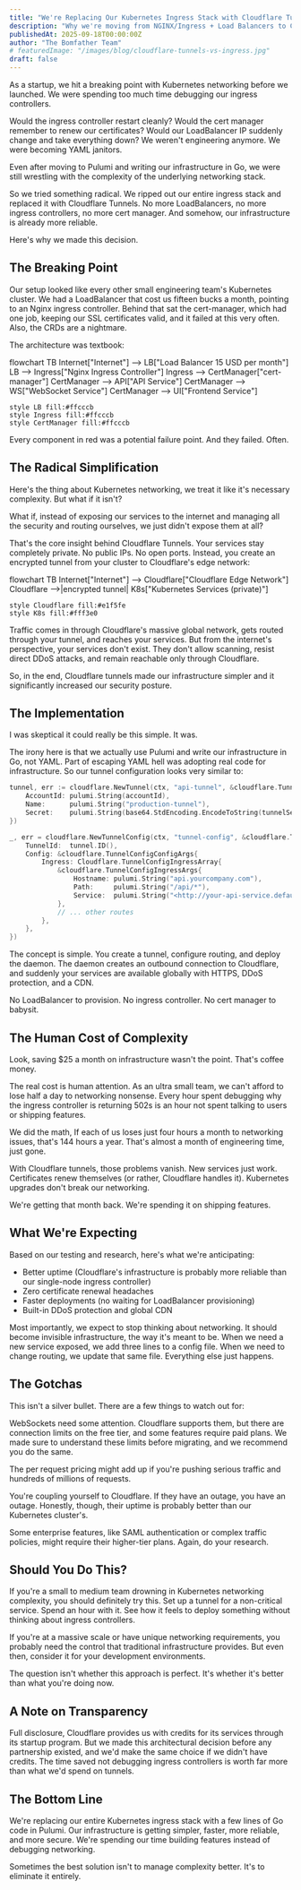 ```yaml
---
title: "We're Replacing Our Kubernetes Ingress Stack with Cloudflare Tunnels, Here's Why"
description: "Why we're moving from NGINX/Ingress + Load Balancers to Cloudflare Tunnels: simpler ops, better security, global performance, and lower cost."
publishedAt: 2025-09-18T00:00:00Z
author: "The Bomfather Team"
# featuredImage: "/images/blog/cloudflare-tunnels-vs-ingress.jpg"
draft: false
---
```


As a startup, we hit a breaking point with Kubernetes networking before we launched. We were spending too much time debugging our ingress controllers.

Would the ingress controller restart cleanly? Would the cert manager remember to renew our certificates? Would our LoadBalancer IP suddenly change and take everything down?
We weren't engineering anymore. We were becoming YAML janitors.

Even after moving to Pulumi and writing our infrastructure in Go, we were still wrestling with the complexity of the underlying networking stack.

So we tried something radical. We ripped out our entire ingress stack and replaced it with Cloudflare Tunnels. No more LoadBalancers, no more ingress controllers, no more cert manager. And somehow, our infrastructure is already more reliable.

Here's why we made this decision.

## The Breaking Point

Our setup looked like every other small engineering team's Kubernetes cluster. We had a LoadBalancer that cost us fifteen bucks a month, pointing to an Nginx ingress controller. Behind that sat the cert-manager, which had one job, keeping our SSL certificates valid, and it failed at this very often. Also, the CRDs are a nightmare.

The architecture was textbook:

<div class="mermaid">
flowchart TB
    Internet["Internet"] --> LB["Load Balancer 15 USD per month"]
    LB --> Ingress["Nginx Ingress Controller"]
    Ingress --> CertManager["cert-manager"]
    CertManager --> API["API Service"]
    CertManager --> WS["WebSocket Service"]
    CertManager --> UI["Frontend Service"]

    style LB fill:#ffcccb
    style Ingress fill:#ffcccb
    style CertManager fill:#ffcccb
</div>

Every component in red was a potential failure point. And they failed. Often.

## The Radical Simplification

Here's the thing about Kubernetes networking, we treat it like it's necessary complexity. But what if it isn't?

What if, instead of exposing our services to the internet and managing all the security and routing ourselves, we just didn't expose them at all?

That's the core insight behind Cloudflare Tunnels. Your services stay completely private. No public IPs. No open ports. Instead, you create an encrypted tunnel from your cluster to Cloudflare's edge network:

<div class="mermaid">
flowchart TB
    Internet["Internet"] --> Cloudflare["Cloudflare Edge Network"]
    Cloudflare -->|encrypted tunnel| K8s["Kubernetes Services (private)"]

    style Cloudflare fill:#e1f5fe
    style K8s fill:#fff3e0
</div>

Traffic comes in through Cloudflare's massive global network, gets routed through your tunnel, and reaches your services. But from the internet's perspective, your services don't exist. They don't allow scanning, resist direct DDoS attacks, and remain reachable only through Cloudflare.

So, in the end, Cloudflare tunnels made our infrastructure simpler and it significantly increased our security posture.

## The Implementation

I was skeptical it could really be this simple. It was.

The irony here is that we actually use Pulumi and write our infrastructure in Go, not YAML. Part of escaping YAML hell was adopting real code for infrastructure. So our tunnel configuration looks very similar to:

``` go
tunnel, err := cloudflare.NewTunnel(ctx, "api-tunnel", &cloudflare.TunnelArgs{
    AccountId: pulumi.String(accountId),
    Name:      pulumi.String("production-tunnel"),
    Secret:    pulumi.String(base64.StdEncoding.EncodeToString(tunnelSecret)),
})

_, err = cloudflare.NewTunnelConfig(ctx, "tunnel-config", &cloudflare.TunnelConfigArgs{
    TunnelId:  tunnel.ID(),
    Config: &cloudflare.TunnelConfigConfigArgs{
        Ingress: Cloudflare.TunnelConfigIngressArray{
            &cloudflare.TunnelConfigIngressArgs{
                Hostname: pulumi.String("api.yourcompany.com"),
                Path:     pulumi.String("/api/*"),
                Service:  pulumi.String("<http://your-api-service.default.svc.cluster.local:8080>"),
            },
            // ... other routes
        },
    },
})

```

The concept is simple. You create a tunnel, configure routing, and deploy the daemon. The daemon creates an outbound connection to Cloudflare, and suddenly your services are available globally with HTTPS, DDoS protection, and a CDN.

No LoadBalancer to provision. No ingress controller. No cert manager to babysit.

## The Human Cost of Complexity

Look, saving $25 a month on infrastructure wasn't the point. That's coffee money.

The real cost is human attention. As an ultra small team, we can't afford to lose half a day to networking nonsense. Every hour spent debugging why the ingress controller is returning 502s is an hour not spent talking to users or shipping features.

We did the math, If each of us loses just four hours a month to networking issues, that's 144 hours a year. That's almost a month of engineering time, just gone.

With Cloudflare tunnels, those problems vanish. New services just work. Certificates renew themselves (or rather, Cloudflare handles it). Kubernetes upgrades don't break our networking.

We're getting that month back. We're spending it on shipping features.

## What We're Expecting

Based on our testing and research, here's what we're anticipating:

- Better uptime (Cloudflare's infrastructure is probably more reliable than our single-node ingress controller)
- Zero certificate renewal headaches
- Faster deployments (no waiting for LoadBalancer provisioning)
- Built-in DDoS protection and global CDN

Most importantly, we expect to stop thinking about networking. It should become invisible infrastructure, the way it's meant to be. When we need a new service exposed, we add three lines to a config file. When we need to change routing, we update that same file. Everything else just happens.

## The Gotchas

This isn't a silver bullet. There are a few things to watch out for:

WebSockets need some attention. Cloudflare supports them, but there are connection limits on the free tier, and some features require paid plans. We made sure to understand these limits before migrating, and we recommend you do the same.

The per request pricing might add up if you're pushing serious traffic and hundreds of millions of requests.

You're coupling yourself to Cloudflare. If they have an outage, you have an outage. Honestly, though, their uptime is probably better than our Kubernetes cluster's.

Some enterprise features, like SAML authentication or complex traffic policies, might require their higher-tier plans. Again, do your research.

## Should You Do This?

If you're a small to medium team drowning in Kubernetes networking complexity, you should definitely try this. Set up a tunnel for a non-critical service. Spend an hour with it. See how it feels to deploy something without thinking about ingress controllers.

If you're at a massive scale or have unique networking requirements, you probably need the control that traditional infrastructure provides. But even then, consider it for your development environments.

The question isn't whether this approach is perfect. It's whether it's better than what you're doing now.

## A Note on Transparency

Full disclosure, Cloudflare provides us with credits for its services through its startup program. But we made this architectural decision before any partnership existed, and we'd make the same choice if we didn't have credits. The time saved not debugging ingress controllers is worth far more than what we'd spend on tunnels.

## The Bottom Line

We're replacing our entire Kubernetes ingress stack with a few lines of Go code in Pulumi. Our infrastructure is getting simpler, faster, more reliable, and more secure. We're spending our time building features instead of debugging networking.

Sometimes the best solution isn't to manage complexity better. It's to eliminate it entirely.